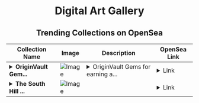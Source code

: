 <div align="center">

# Digital Art Gallery

## Trending Collections on OpenSea

| Collection Name                       | Image                                                                                     | Description                       | OpenSea Link                                                                                          |
|---------------------------------------|-------------------------------------------------------------------------------------------|-----------------------------------|--------------------------------------------------------------------------------------------------------|
| **<details><summary>OriginVault Gem...</summary>OriginVault Gems</details>** | ![Image](https://i.seadn.io/s/raw/files/0bd00a4d0df5e0e935b1734f339cb4a0.gif?w=500&auto=format?w=200&auto=format) | <details><summary>OriginVault Gems for earning a...</summary>OriginVault Gems for earning achievements and rewards on the platform</details> | <details><summary>Link</summary>[OriginVault Gems](https://opensea.io/collection/originvault-gems-4)</details> |
| **<details><summary>The South Hill ...</summary>The South Hill Experiment</details>** | ![Image](https://i.seadn.io/s/raw/files/cec720fd36e03fc120f7bfd70add2e58.png?w=500&auto=format?w=200&auto=format) |  | <details><summary>Link</summary>[The South Hill Experiment](https://opensea.io/collection/the-south-hill-experiment)</details> |

</div>